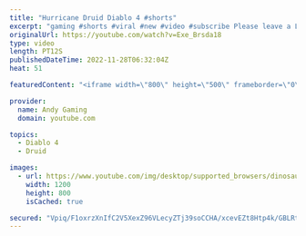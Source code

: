 ```yaml
---
title: "Hurricane Druid Diablo 4 #shorts"
excerpt: "gaming #shorts #viral #new #video #subscribe Please leave a Like & Subscribe, it helps the channel grow!"
originalUrl: https://youtube.com/watch?v=Exe_Brsda18
type: video
length: PT12S
publishedDateTime: 2022-11-28T06:32:04Z
heat: 51

featuredContent: "<iframe width=\"800\" height=\"500\" frameborder=\"0\" src=\"https://www.youtube.com/embed/Exe_Brsda18\" allow=\"accelerometer; autoplay; encrypted-media; gyroscope; picture-in-picture\" allowfullscreen></iframe>"

provider:
  name: Andy Gaming
  domain: youtube.com

topics:
  - Diablo 4
  - Druid

images:
  - url: https://www.youtube.com/img/desktop/supported_browsers/dinosaur.png
    width: 1200
    height: 800
    isCached: true

secured: "Vpiq/F1oxrzXnIfC2V5XexZ96VLecyZTj39soCCHA/xcevEZt8Htp4k/GBLRtnL6tyOfIQTDv/mpuWdwJP0JKQ5695QfChvfP27jn7J8QWfVS5wkBRw6R6Z1rAYuLoeQ4fCS/FUK0b9RxPr1PBS4lF8JTmo5szpT81ic/4U6wAVrZa22B++qkm7OFCpcHjwvM4V7KGuRmk4/NT+hQVkLCOiWL88nNbJTbiiNMcsyfZ3Lix1SslLgUhgfUoQOvXyqOpCXToF9NXhrClMeOFx5JcuzSmzgzUbCXiJayTJUcUajdYAiTE3ErHuF2oBSVWEo2me+HF+lkBcs7ogBo2O89xxYXNusGDYXgQ0nMmPOqWWk+NXd4UWjEiQuVf00jXVSg6bRY4nhPuszvdXTJSE6uNW6jzXTBLmciJou9jf79mQ=;thM6y+9kNmHDG21YnNGTpQ=="
---
```


